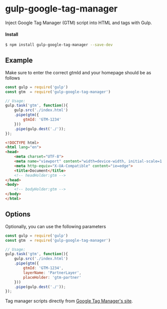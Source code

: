 # gulp-google-tag-manager

Inject Google Tag Manager (GTM) script into HTML <head> and <body> tags with Gulp.

#### Install

```bash
$ npm install gulp-google-tag-manager --save-dev
```

## Example

Make sure to enter the correct gtmId and your homepage should be as follows

```js
const gulp = require('gulp')
const gtm  = require('gulp-google-tag-manager')

// Usage:
gulp.task('gtm', function(){
	gulp.src('./index.html')
	.pipe(gtm({
        gtmId: 'GTM-1234'
    }))
	.pipe(gulp.dest('./'));
});
```

```html
<!DOCTYPE html>
<html lang="en">
<head>
    <meta charset="UTF-8">
    <meta name="viewport" content="width=device-width, initial-scale=1.0">
    <meta http-equiv="X-UA-Compatible" content="ie=edge">
    <title>Document</title>
    <!-- headHolder:gtm -->
</head>
<body>
    <!-- bodyHolder:gtm -->
</body>
</html>
```

## Options

Optionally, you can use the following parameters

```js
const gulp = require('gulp')
const gtm  = require('gulp-google-tag-manager')

// Usage:
gulp.task('gtm', function(){
	gulp.src('./index.html')
	.pipe(gtm({
        gtmId: 'GTM-1234',
        layerName: 'PartnerLayer',
        placeHolder: 'gtm-partner'
    }))
	.pipe(gulp.dest('./'));
});

```

Tag manager scripts directly from [Google Tag Manager's site](https://developers.google.com/tag-manager/quickstart).
